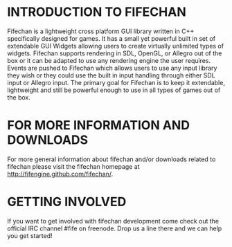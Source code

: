 INTRODUCTION TO FIFECHAN
========================
Fifechan is a lightweight cross platform GUI library written in C++ specifically
designed for games. It has a small yet powerful built in set of extendable GUI 
Widgets allowing users to create virtually unlimited types of widgets. Fifechan
supports rendering in SDL, OpenGL, or Allegro out of the box or it can be 
adapted to use any rendering engine the user requires. Events are pushed to 
Fifechan which allows users to use any input library they wish or they could use
the built in input handling through either SDL input or Allegro input. The 
primary goal for Fifechan is to keep it extendable, lightweight and still be 
powerful enough to use in all types of games out of the box. 

FOR MORE INFORMATION AND DOWNLOADS
==================================
For more general information about fifechan and/or downloads related to fifechan
please visit the fifechan homepage at http://fifengine.github.com/fifechan/.

GETTING INVOLVED
================
If you want to get involved with fifechan development come check out the 
official IRC channel #fife on freenode. Drop us a line there and we can help
you get started!
